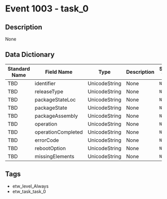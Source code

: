 # Event 1003 - task_0

## Description
None

## Data Dictionary
|Standard Name|Field Name|Type|Description|Sample Value|
|---|---|---|---|---|
|TBD|identifier|UnicodeString|None|`None`|
|TBD|releaseType|UnicodeString|None|`None`|
|TBD|packageStateLoc|UnicodeString|None|`None`|
|TBD|packageState|UnicodeString|None|`None`|
|TBD|packageAssembly|UnicodeString|None|`None`|
|TBD|operation|UnicodeString|None|`None`|
|TBD|operationCompleted|UnicodeString|None|`None`|
|TBD|errorCode|UnicodeString|None|`None`|
|TBD|rebootOption|UnicodeString|None|`None`|
|TBD|missingElements|UnicodeString|None|`None`|

## Tags
* etw_level_Always
* etw_task_task_0